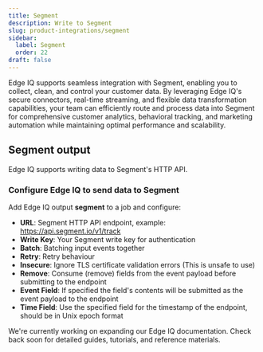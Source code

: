 ```yaml
---
title: Segment
description: Write to Segment
slug: product-integrations/segment
sidebar:
  label: Segment
  order: 22
draft: false
---
```


Edge IQ supports seamless integration with Segment, enabling you to collect, clean, and control your customer data. By leveraging Edge IQ's secure connectors, real-time streaming, and flexible data transformation capabilities, your team can efficiently route and process data into Segment for comprehensive customer analytics, behavioral tracking, and marketing automation while maintaining optimal performance and scalability.

## Segment output

Edge IQ supports writing data to Segment's HTTP API.

### Configure Edge IQ to send data to Segment

Add Edge IQ output **segment** to a job and configure:

- **URL**: Segment HTTP API endpoint, example: https://api.segment.io/v1/track
- **Write Key**: Your Segment write key for authentication
- **Batch**: Batching input events together
- **Retry**: Retry behaviour
- **Insecure**: Ignore TLS certificate validation errors (This is unsafe to use)
- **Remove**: Consume (remove) fields from the event payload before submitting to the endpoint
- **Event Field**: If specified the field's contents will be submitted as the event payload to the endpoint
- **Time Field**: Use the specified field for the timestamp of the endpoint, should be in Unix epoch format

We're currently working on expanding our Edge IQ documentation. Check back soon for detailed guides, tutorials, and reference materials.
